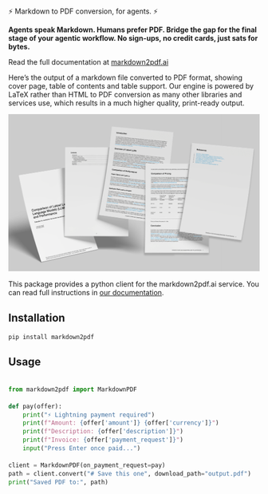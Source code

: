 ⚡ Markdown to PDF conversion, for agents. ⚡

**Agents speak Markdown. Humans prefer PDF.
Bridge the gap for the final stage of your agentic workflow.
No sign-ups, no credit cards, just sats for bytes.**

Read the full documentation at [markdown2pdf.ai](https://markdown2pdf.ai)

Here’s the output of a markdown file converted to PDF format, showing cover page, table of contents and table support. Our engine is powered by LaTeX rather than HTML to PDF conversion as many other libraries and services use, which results in a much higher quality, print-ready output.

<img src="images/examples.png" />

This package provides a python client for the markdown2pdf.ai service. You can read full instructions in [our documentation](https://markdown2pdf.ai).

## Installation

```
pip install markdown2pdf
```

## Usage

```python

from markdown2pdf import MarkdownPDF

def pay(offer):
    print("⚡ Lightning payment required")
    print(f"Amount: {offer['amount']} {offer['currency']}")
    print(f"Description: {offer['description']}")
    print(f"Invoice: {offer['payment_request']}")
    input("Press Enter once paid...")

client = MarkdownPDF(on_payment_request=pay)
path = client.convert("# Save this one", download_path="output.pdf")
print("Saved PDF to:", path)
```
